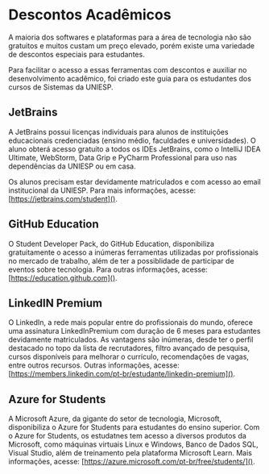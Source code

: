 # Descontos Acadêmicos



A maioria dos softwares e plataformas para a área de tecnologia não são gratuitos e  muitos custam um preço elevado, porém existe uma variedade de descontos especiais para estudantes.  



Para facilitar o acesso a essas ferramentas com descontos e auxiliar no desenvolvimento acadêmico, foi criado este guia para os estudantes dos cursos de Sistemas da UNIESP.



## JetBrains



A JetBrains possui licenças individuais para alunos de instituições educacionais credenciadas (ensino médio, faculdades e universidades). O aluno obterá acesso gratuito a todos os IDEs JetBrains, como o IntelliJ IDEA Ultimate, WebStorm,  Data Grip e PyCharm Professional para uso nas dependências da UNIESP ou em casa.

 

Os alunos precisam estar devidamente matriculados e com acesso ao email institucional da UNIESP. Para mais informações, acesse: [https://jetbrains.com/student]().



## GitHub Education



O Student Developer Pack, do GitHub Education, disponibiliza gratuitamente o acesso a inúmeras ferramentas utilizadas por profissionais no mercado de trabalho,  além de ter a possiblidade de participar de eventos sobre tecnologia. Para outras informações, acesse: [https://education.github.com]().



## LinkedIN Premium



O LinkedIn, a rede mais popular entre do profissionais do mundo, oferece uma assinatura  LinkedInPremium com duração de 6 meses para estudantes devidamente matriculados. As vantagens são inúmeras, desde ter o perfil destacado no topo da lista de recrutadores, filtro avançado de pesquisa, cursos disponíveis para melhorar o currículo, recomendações de vagas, entre outros recursos. Outras informações, acesse: [https://members.linkedin.com/pt-br/estudante/linkedin-premium]().



## Azure for Students



A Microsoft Azure, da gigante do setor de tecnologia, Microsoft, disponibiliza o Azure for Students para estudantes do ensino superior. Com o Azure for Students, os estudatnes tem acesso a diversos produtos da Microsoft, como máquinas virtuais Linux e Windows, Banco de Dados SQL, Visual Studio, além de treinamento pela plataforma Microsoft Learn. Mais informações, acesse: [https://azure.microsoft.com/pt-br/free/students/]().
